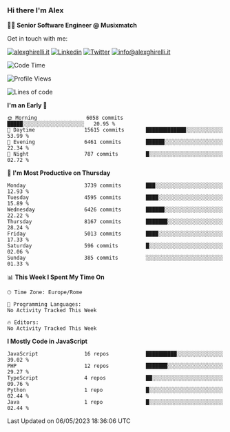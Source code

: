 ### Hi there I'm Alex

👨‍💻 __Senior Software Engineer @ Musixmatch__

Get in touch with me:

[![alexghirelli.it](https://img.shields.io/static/v1?label=alexghirelli.it&message=%20&color=red&logo=&style=flat-square&logoColor=white)](https://www.alexghirelli.it/)
[![Linkedin](https://img.shields.io/static/v1?label=Linkedin&message=%20&color=blue&logo=Linkedin&style=flat-square&logoColor=white)](https://linkedin.com/in/alexghirelli)
[![Twitter](https://img.shields.io/static/v1?label=Twitter&message=%20&color=blue&logo=Twitter&style=flat-square&logoColor=white)](https://twitter.com/alexGhirelli)
[![info@alexghirelli.it](https://img.shields.io/static/v1?label=info@alexghirelli.it&message=%20&color=red&logo=gmail&style=flat-square&logoColor=white)](mailto:info@alexghirelli.it)

<!--START_SECTION:waka-->
![Code Time](http://img.shields.io/badge/Code%20Time-7%2C444%20hrs%2020%20mins-blue)

![Profile Views](http://img.shields.io/badge/Profile%20Views-0-blue)

![Lines of code](https://img.shields.io/badge/From%20Hello%20World%20I%27ve%20Written-39.5%20million%20lines%20of%20code-blue)

**I'm an Early 🐤** 

```text
🌞 Morning                6058 commits        █████░░░░░░░░░░░░░░░░░░░░   20.95 % 
🌆 Daytime                15615 commits       █████████████░░░░░░░░░░░░   53.99 % 
🌃 Evening                6461 commits        ██████░░░░░░░░░░░░░░░░░░░   22.34 % 
🌙 Night                  787 commits         █░░░░░░░░░░░░░░░░░░░░░░░░   02.72 % 
```
📅 **I'm Most Productive on Thursday** 

```text
Monday                   3739 commits        ███░░░░░░░░░░░░░░░░░░░░░░   12.93 % 
Tuesday                  4595 commits        ████░░░░░░░░░░░░░░░░░░░░░   15.89 % 
Wednesday                6426 commits        ██████░░░░░░░░░░░░░░░░░░░   22.22 % 
Thursday                 8167 commits        ███████░░░░░░░░░░░░░░░░░░   28.24 % 
Friday                   5013 commits        ████░░░░░░░░░░░░░░░░░░░░░   17.33 % 
Saturday                 596 commits         █░░░░░░░░░░░░░░░░░░░░░░░░   02.06 % 
Sunday                   385 commits         ░░░░░░░░░░░░░░░░░░░░░░░░░   01.33 % 
```


📊 **This Week I Spent My Time On** 

```text
🕑︎ Time Zone: Europe/Rome

💬 Programming Languages: 
No Activity Tracked This Week

🔥 Editors: 
No Activity Tracked This Week
```

**I Mostly Code in JavaScript** 

```text
JavaScript               16 repos            ██████████░░░░░░░░░░░░░░░   39.02 % 
PHP                      12 repos            ███████░░░░░░░░░░░░░░░░░░   29.27 % 
TypeScript               4 repos             ██░░░░░░░░░░░░░░░░░░░░░░░   09.76 % 
Python                   1 repo              █░░░░░░░░░░░░░░░░░░░░░░░░   02.44 % 
Java                     1 repo              █░░░░░░░░░░░░░░░░░░░░░░░░   02.44 % 
```




 Last Updated on 06/05/2023 18:36:06 UTC
<!--END_SECTION:waka-->
